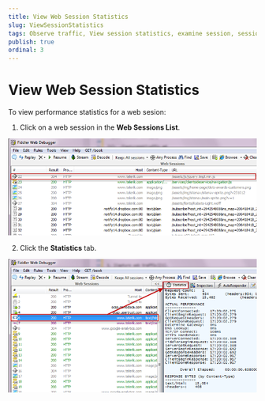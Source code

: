 ```yaml
---
title: View Web Session Statistics
slug: ViewSessionStatistics
tags: Observe traffic, View session statistics, examine session, session statistics, stats, HTTP session, https session, ftp session, requests, responses, size, performance
publish: true
ordinal: 3
---
```


View Web Session Statistics
===========================
To view performance statistics for a web sesion:

1. Click on a web session in the **Web Sessions List**.

 ![Web Session List][1]

2. Click the **Statistics** tab.

 ![Statistics Tab][2]

[1]: ../../images/ViewSessionStatistics/SessionsList.png
[2]: ../../images/ViewSessionStatistics/Statistics.png